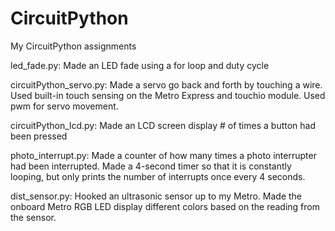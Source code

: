# CircuitPython
My CircuitPython assignments

led_fade.py: Made an LED fade using a for loop and duty cycle

circuitPython_servo.py: Made a servo go back and forth by touching a wire. 
Used built-in touch sensing on the Metro Express and touchio module. Used
pwm for servo movement.

circuitPython_lcd.py: Made an LCD screen display # of times a button had 
been pressed

photo_interrupt.py: Made a counter of how many times a photo interrupter had
been interrupted. Made a 4-second timer so that it is constantly looping, but
only prints the number of interrupts once every 4 seconds.

dist_sensor.py: Hooked an ultrasonic sensor up to my Metro. Made the onboard 
Metro RGB LED display different colors based on the reading from the sensor.
